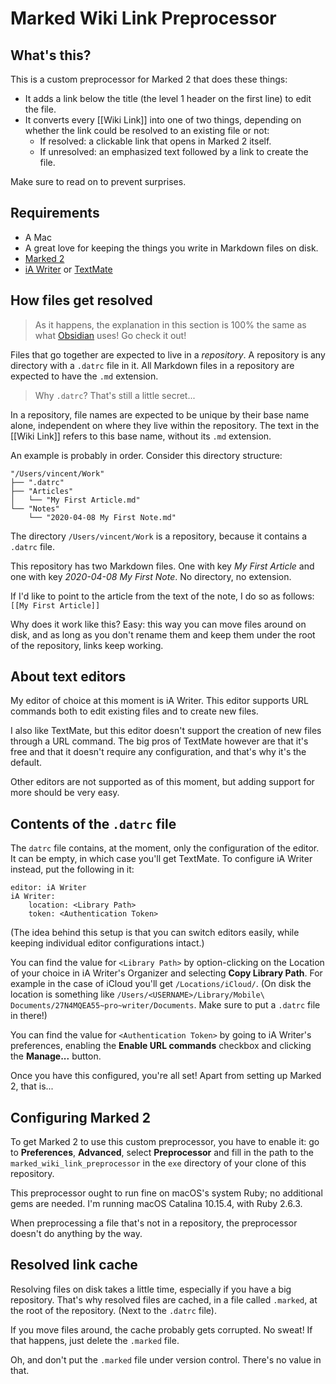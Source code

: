 # Marked Wiki Link Preprocessor

## What's this?

This is a custom preprocessor for Marked 2 that does these things:

- It adds a link below the title (the level 1 header on the first line) to edit the file.
- It converts every [[Wiki Link]] into one of two things, depending on whether the link could be resolved to an existing file or not:
	- If resolved: a clickable link that opens in Marked 2 itself.
	- If unresolved: an emphasized text followed by a link to create the file.

Make sure to read on to prevent surprises.

## Requirements

- A Mac
- A great love for keeping the things you write in Markdown files on disk.
- [Marked 2](https://www.marked2app.com)
- [iA Writer](https://ia.net/writer) or [TextMate](https://macromates.com)

## How files get resolved

> As it happens, the explanation in this section is 100% the same as what [Obsidian](https://obsidian.md) uses! Go check it out!

Files that go together are expected to live in a *repository*. A repository is any directory with a `.datrc` file in it. All Markdown files in a repository are expected to have the `.md` extension.

> Why `.datrc`? That's still a little secret...

In a repository, file names are expected to be unique by their base name alone, independent on where they live within the repository. The text in the [[Wiki Link]] refers to this base name, without its `.md` extension.

An example is probably in order. Consider this directory structure:

```
"/Users/vincent/Work"
├── ".datrc"
├── "Articles"
│   └── "My First Article.md"
└── "Notes"
    └── "2020-04-08 My First Note.md"
```

The directory `/Users/vincent/Work` is a repository, because it contains a `.datrc` file.

This repository has two Markdown files. One with key *My First Article* and one with key *2020-04-08 My First Note*. No directory, no extension.

If I'd like to point to the article from the text of the note, I do so as follows: `[[My First Article]]`

Why does it work like this? Easy: this way you can move files around on disk, and as long as you don't rename them and keep them under the root of the repository, links keep working.

## About text editors

My editor of choice at this moment is iA Writer. This editor supports URL commands both to edit existing files and to create new files. 

I also like TextMate, but this editor doesn't support the creation of new files through a URL command. The big pros of TextMate however are that it's free and that it doesn't require any configuration, and that's why it's the default.

Other editors are not supported as of this moment, but adding support for more should be very easy.
 
## Contents of the `.datrc` file

The `datrc` file contains, at the moment, only the configuration of the editor. It can be empty, in which case you'll get TextMate. To configure iA Writer instead, put the following in it:

```
editor: iA Writer
iA Writer:
	location: <Library Path>
	token: <Authentication Token>
```

(The idea behind this setup is that you can switch editors easily, while keeping individual editor configurations intact.)

You can find the value for `<Library Path>` by option-clicking on the Location of your choice in iA Writer's Organizer and selecting **Copy Library Path**. For example in the case of iCloud you'll get `/Locations/iCloud/`. (On disk the location is something like `/Users/<USERNAME>/Library/Mobile\ Documents/27N4MQEA55~pro~writer/Documents`. Make sure to put a `.datrc` file in there!)

You can find the value for `<Authentication Token>` by going to iA Writer's preferences, enabling the **Enable URL commands** checkbox and clicking the **Manage...** button.

Once you have this configured, you're all set! Apart from setting up Marked 2, that is...

## Configuring Marked 2

To get Marked 2 to use this custom preprocessor, you have to enable it: go to **Preferences**, **Advanced**, select **Preprocessor** and fill in the path to the `marked_wiki_link_preprocessor` in the `exe` directory of your clone of this repository.

This preprocessor ought to run fine on macOS's system Ruby; no additional gems are needed. I'm running macOS Catalina 10.15.4, with Ruby 2.6.3.

When preprocessing a file that's not in a repository, the preprocessor doesn't do anything by the way.

## Resolved link cache

Resolving files on disk takes a little time, especially if you have a big repository. That's why resolved files are cached, in a file called `.marked`, at the root of the repository. (Next to the `.datrc` file).

If you move files around, the cache probably gets corrupted. No sweat! If that happens, just delete the `.marked` file.

Oh, and don't put the `.marked` file under version control. There's no value in that.
